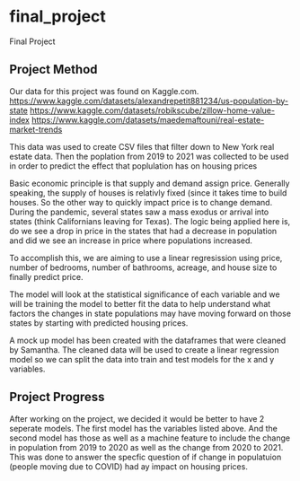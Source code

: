 # final_project
Final Project

## Project Method

Our data for this project was found on Kaggle.com.
https://www.kaggle.com/datasets/alexandrepetit881234/us-population-by-state
https://www.kaggle.com/datasets/robikscube/zillow-home-value-index
https://www.kaggle.com/datasets/maedemaftouni/real-estate-market-trends

This data was used to create CSV files that filter down to New York real estate data. Then the poplation from 2019 to 2021 was collected to be used in order to predict the effect that poplulation has on housing prices 

Basic economic principle is that supply and demand assign price. Generally speaking, the supply of houses is relativly fixed (since it takes time to build houses. So the other way to quickly impact price is to change demand. During the pandemic, several states saw a mass exodus or arrival into states (think Californians leaving for Texas). The logic being applied here is, do we see a drop in price in the states that had a decrease in population and did we see an increase in price where populations increased. 

To accomplish this, we are aiming to use a linear regresission using price, number of bedrooms, number of bathrooms, acreage, and house size to finally predict price. 

The model will look at the statistical significance of each variable and we will be training the model to better fit the data to help understand what factors the changes in state populations may have moving forward on those states by starting with predicted housing prices. 

A mock up model has been created with the dataframes that were cleaned by Samantha. The cleaned data will be used to create a linear regression model so we can split the data into train and test models for the x and y variables. 


## Project Progress
After working on the project, we decided it would be better to have 2 seperate models. The first model has the variables listed above. And the second model has those as well as a machine feature to include the change in population from 2019 to 2020 as well as the change from 2020 to 2021. This was done to answer the specfic question of if change in populatuion (people moving due to COVID) had ay impact on housing prices. 
